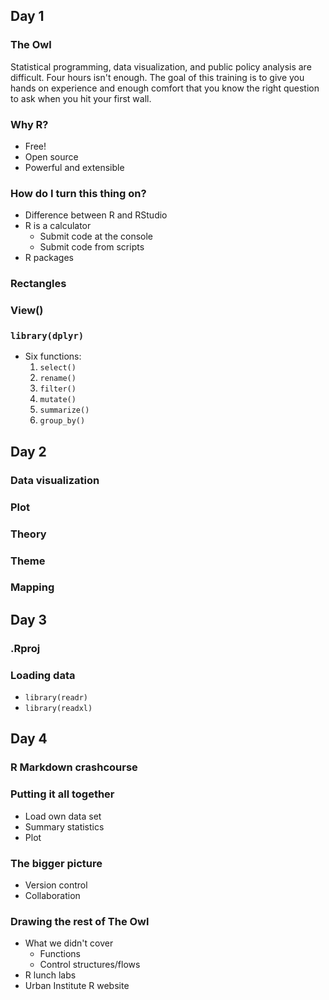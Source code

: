 ## Day 1

### The Owl
Statistical programming, data visualization, and public policy analysis are difficult. Four hours isn't enough. The goal of this training is to give you hands on experience and enough comfort that you know the right question to ask when you hit your first wall. 

### Why R?
* Free!
* Open source
* Powerful and extensible

### How do I turn this thing on?
* Difference between R and RStudio
* R is a calculator
  * Submit code at the console
  * Submit code from scripts
* R packages

### Rectangles

### View()

### `library(dplyr)`

* Six functions:
  1. `select()`
  2. `rename()`
  3. `filter()`
  4. `mutate()`
  5. `summarize()`
  6. `group_by()`

## Day 2

### Data visualization

### Plot

### Theory

### Theme

### Mapping

## Day 3

### .Rproj

### Loading data
* `library(readr)`
* `library(readxl)`

## Day 4

### R Markdown crashcourse

### Putting it all together
* Load own data set
* Summary statistics
* Plot

### The bigger picture
* Version control
* Collaboration

### Drawing the rest of The Owl
* What we didn't cover
  * Functions
  * Control structures/flows
* R lunch labs
* Urban Institute R website


